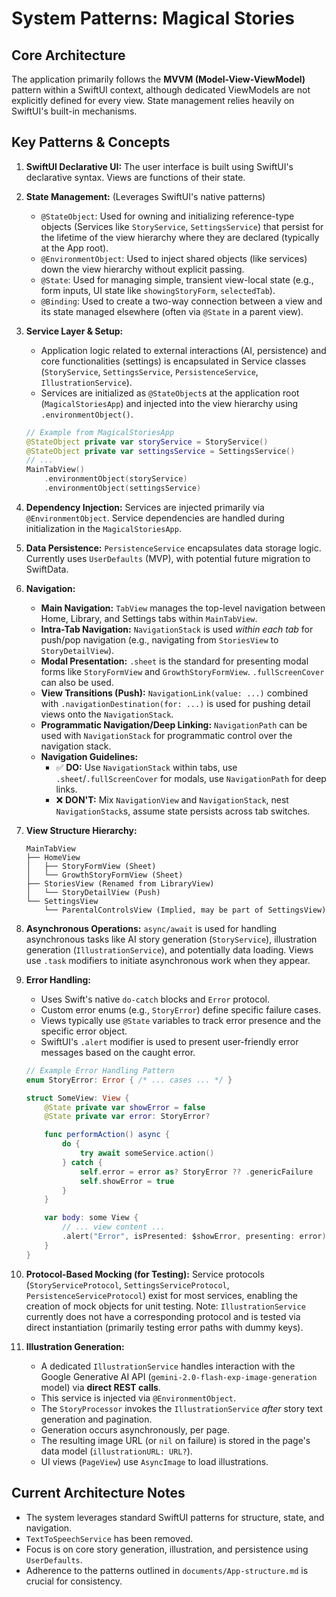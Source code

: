 # System Patterns: Magical Stories

## Core Architecture
The application primarily follows the **MVVM (Model-View-ViewModel)** pattern within a SwiftUI context, although dedicated ViewModels are not explicitly defined for every view. State management relies heavily on SwiftUI's built-in mechanisms.

## Key Patterns & Concepts

1.  **SwiftUI Declarative UI:** The user interface is built using SwiftUI's declarative syntax. Views are functions of their state.

2.  **State Management:** (Leverages SwiftUI's native patterns)
    *   `@StateObject`: Used for owning and initializing reference-type objects (Services like `StoryService`, `SettingsService`) that persist for the lifetime of the view hierarchy where they are declared (typically at the App root).
    *   `@EnvironmentObject`: Used to inject shared objects (like services) down the view hierarchy without explicit passing.
    *   `@State`: Used for managing simple, transient view-local state (e.g., form inputs, UI state like `showingStoryForm`, `selectedTab`).
    *   `@Binding`: Used to create a two-way connection between a view and its state managed elsewhere (often via `@State` in a parent view).

3.  **Service Layer & Setup:**
    *   Application logic related to external interactions (AI, persistence) and core functionalities (settings) is encapsulated in Service classes (`StoryService`, `SettingsService`, `PersistenceService`, `IllustrationService`).
    *   Services are initialized as `@StateObject`s at the application root (`MagicalStoriesApp`) and injected into the view hierarchy using `.environmentObject()`.
    ```swift
    // Example from MagicalStoriesApp
    @StateObject private var storyService = StoryService()
    @StateObject private var settingsService = SettingsService()
    // ...
    MainTabView()
        .environmentObject(storyService)
        .environmentObject(settingsService)
    ```

4.  **Dependency Injection:** Services are injected primarily via `@EnvironmentObject`. Service dependencies are handled during initialization in the `MagicalStoriesApp`.

5.  **Data Persistence:** `PersistenceService` encapsulates data storage logic. Currently uses `UserDefaults` (MVP), with potential future migration to SwiftData.

6.  **Navigation:**
    *   **Main Navigation:** `TabView` manages the top-level navigation between Home, Library, and Settings tabs within `MainTabView`.
    *   **Intra-Tab Navigation:** `NavigationStack` is used *within each tab* for push/pop navigation (e.g., navigating from `StoriesView` to `StoryDetailView`).
    *   **Modal Presentation:** `.sheet` is the standard for presenting modal forms like `StoryFormView` and `GrowthStoryFormView`. `.fullScreenCover` can also be used.
    *   **View Transitions (Push):** `NavigationLink(value: ...)` combined with `.navigationDestination(for: ...)` is used for pushing detail views onto the `NavigationStack`.
    *   **Programmatic Navigation/Deep Linking:** `NavigationPath` can be used with `NavigationStack` for programmatic control over the navigation stack.
    *   **Navigation Guidelines:**
        *   ✅ **DO:** Use `NavigationStack` within tabs, use `.sheet`/`.fullScreenCover` for modals, use `NavigationPath` for deep links.
        *   ❌ **DON'T:** Mix `NavigationView` and `NavigationStack`, nest `NavigationStack`s, assume state persists across tab switches.

7.  **View Structure Hierarchy:**
    ```
    MainTabView
    ├── HomeView
    │   ├── StoryFormView (Sheet)
    │   └── GrowthStoryFormView (Sheet)
    ├── StoriesView (Renamed from LibraryView)
    │   └── StoryDetailView (Push)
    └── SettingsView
        └── ParentalControlsView (Implied, may be part of SettingsView)
    ```

8.  **Asynchronous Operations:** `async/await` is used for handling asynchronous tasks like AI story generation (`StoryService`), illustration generation (`IllustrationService`), and potentially data loading. Views use `.task` modifiers to initiate asynchronous work when they appear.

9.  **Error Handling:**
    *   Uses Swift's native `do-catch` blocks and `Error` protocol.
    *   Custom error enums (e.g., `StoryError`) define specific failure cases.
    *   Views typically use `@State` variables to track error presence and the specific error object.
    *   SwiftUI's `.alert` modifier is used to present user-friendly error messages based on the caught error.
    ```swift
    // Example Error Handling Pattern
    enum StoryError: Error { /* ... cases ... */ }

    struct SomeView: View {
        @State private var showError = false
        @State private var error: StoryError?

        func performAction() async {
            do {
                try await someService.action()
            } catch {
                self.error = error as? StoryError ?? .genericFailure
                self.showError = true
            }
        }

        var body: some View {
            // ... view content ...
            .alert("Error", isPresented: $showError, presenting: error) { /* ... */ }
        }
    }
    ```

10. **Protocol-Based Mocking (for Testing):** Service protocols (`StoryServiceProtocol`, `SettingsServiceProtocol`, `PersistenceServiceProtocol`) exist for most services, enabling the creation of mock objects for unit testing. Note: `IllustrationService` currently does not have a corresponding protocol and is tested via direct instantiation (primarily testing error paths with dummy keys).

11. **Illustration Generation:**
    *   A dedicated `IllustrationService` handles interaction with the Google Generative AI API (`gemini-2.0-flash-exp-image-generation` model) via **direct REST calls**.
    *   This service is injected via `@EnvironmentObject`.
    *   The `StoryProcessor` invokes the `IllustrationService` *after* story text generation and pagination.
    *   Generation occurs asynchronously, per page.
    *   The resulting image URL (or `nil` on failure) is stored in the page's data model (`illustrationURL: URL?`).
    *   UI views (`PageView`) use `AsyncImage` to load illustrations.

## Current Architecture Notes
- The system leverages standard SwiftUI patterns for structure, state, and navigation.
- `TextToSpeechService` has been removed.
- Focus is on core story generation, illustration, and persistence using `UserDefaults`.
- Adherence to the patterns outlined in `documents/App-structure.md` is crucial for consistency.
